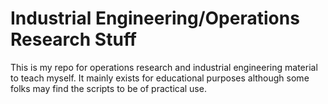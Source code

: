 # Industrial Engineering/Operations Research Stuff

This is my repo for operations research and industrial engineering material to teach myself. 
It mainly exists for educational purposes although some folks may find the scripts to be of 
practical use.